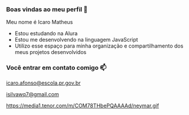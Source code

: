 ### Boas vindas ao meu perfil 💙

Meu nome é Icaro Matheus

- Estou estudando na Alura
- Estou me desenvolvendo na linguagem JavaScript
- Utilizo esse espaço para minha organização e compartilhamento dos meus projetos desenvolvidos

### Você entrar em contato comigo 📫

icaro.afonso@escola.pr.gov.br

isilvawq7@gmail.com


https://media1.tenor.com/m/COM78THbePQAAAAd/neymar.gif
